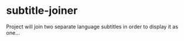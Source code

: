# subtitle-joiner
Project will join two separate language subtitles in order to display it as one...
